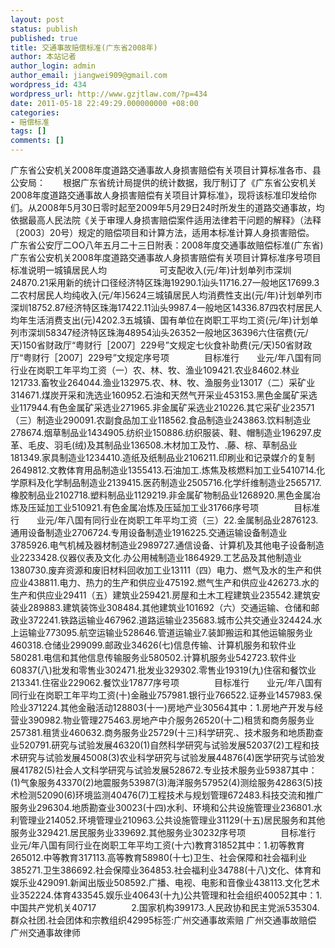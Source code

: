 ```yaml
---
layout: post
status: publish
published: true
title: 交通事故赔偿标准(广东省2008年)
author: 本站记者
author_login: admin
author_email: jiangwei909@gmail.com
wordpress_id: 434
wordpress_url: http://www.gzjtlaw.com/?p=434
date: 2011-05-18 22:49:29.000000000 +08:00
categories:
- 赔偿标准
tags: []
comments: []
---
```

广东省公安机关2008年度道路交通事故人身损害赔偿有关项目计算标准各市、县公安局：　　根据广东省统计局提供的统计数据，我厅制订了《广东省公安机关2008年度道路交通事故人身损害赔偿有关项目计算标准》，现将该标准印发给你们。从2008年5月30日零时起至2009年5月29日24时所发生的道路交通事故，均依据最高人民法院《关于审理人身损害赔偿案件适用法律若干问题的解释》（法释〔2003〕20号）规定的赔偿项目和计算方法，适用本标准计算人身损害赔偿。 广东省公安厅二OO八年五月二十三日附表：2008年度交通事故赔偿标准(广东省)广东省公安机关2008年度道路交通事故人身损害赔偿有关项目计算标准序号项目标准说明一城镇居民人均　　　　　　可支配收入(元&#47;年)计划单列市深圳24870.21采用新的统计口径经济特区珠海19290.1汕头11716.27一般地区17699.3二农村居民人均纯收入(元&#47;年)5624三城镇居民人均消费性支出(元&#47;年)计划单列市深圳18752.87经济特区珠海17422.11汕头9987.4一般地区14336.87四农村居民人均年生活消费支出(元)4202.3五城镇、国有单位在岗职工平均工资(元&#47;年)计划单列市深圳58347经济特区珠海48954汕头26352一般地区36396六住宿费(元&#47;天)150省财政厅&ldquo;粤财行［2007］229号&rdquo;文规定七伙食补助费(元&#47;天)50省财政厅&ldquo;粤财行［2007］229号&rdquo;文规定序号项　　　　目标准行　　业元&#47;年八国有同行业在岗职工年平均工资（一）农、林、牧、渔业109421.农业84602.林业121733.畜牧业264044.渔业132975.农、林、牧、渔服务业13017（二）采矿业314671.煤炭开采和洗选业160952.石油和天然气开采业453153.黑色金属矿采选业117944.有色金属矿采选业271965.非金属矿采选业210226.其它采矿业23571（三）制造业290091.农副食品加工业118562.食品制造业243863.饮料制造业278674.烟草制品业1434905.纺织业150886.纺织服装、鞋、帽制造业196297.皮革、毛皮、羽毛(绒)及其制品业136508.木材加工及竹、.藤、棕、草制品业181349.家具制造业1234410.造纸及纸制品业2106211.印刷业和记录媒介的复制2649812.文教体育用品制造业1355413.石油加工.炼焦及核燃料加工业5410714.化学原料及化学制品制造业2139415.医药制造业2505716.化学纤维制造业2565717.橡胶制品业2102718.塑料制品业1129219.非金属矿物制品业1268920.黑色金属冶炼及压延加工业510921.有色金属冶炼及压延加工业31766序号项　　　　目标准行　　业元&#47;年八国有同行业在岗职工年平均工资（三）22.金属制品业2876123.通用设备制造业2706724.专用设备制造业1916225.交通运输设备制造业3785926.电气机械及器材制造业2989727.通信设备、计算机及其他电子设备制造业2233428.仪器仪表及文化.办公用械制造业1864929.工艺品及其他制造业1380730.废弃资源和废旧材料回收加工业13111（四）电力、燃气及水的生产和供应业438811.电力、热力的生产和供应业475192.燃气生产和供应业426273.水的生产和供应业29411（五）建筑业259421.房屋和土木工程建筑业235542.建筑安装业289883.建筑装饰业308484.其他建筑业101692（六）交通运输、仓储和邮政业372241.铁路运输业467962.道路运输业235683.城市公共交通业324424.水上运输业773095.航空运输业528646.管道运输业7.装卸搬运和其他运输服务业460318.仓储业299099.邮政业34626(七)信息传输、计算机服务和软件业580281.电信和其他信息传输服务业580502.计算机服务业542723.软件业60837(八)批发和零售业302471.批发业329302.零售业19319(九)住宿和餐饮业213341.住宿业229062.餐饮业17877序号项　　　　目标准行　　业元&#47;年八国有同行业在岗职工年平均工资(十)金融业757981.银行业766522.证券业1457983.保险业371224.其他金融活动128803(十一)房地产业30564其中：1.房地产开发与经营业390982.物业管理275463.房地产中介服务26520(十二)租赁和商务服务业257381.租赁业460632.商务服务业25729(十三)科学研究.、技术服务和地质勘查业520791.研究与试验发展46320(1)自然科学研究与试验发展52037(2)工程和技术研究与试验发展45008(3)农业科学研究与试验发展44876(4)医学研究与试验发展41782(5)社会人文科学研究与试验发展528672.专业技术服务业59387其中：(1)气象服务43370(2)地震服务53987(3)海洋服务57952(4)测绘服务42863(5)技术检测52090(6)环境监测40476(7)工程技术与规划管理672483.科技交流和推广服务业296304.地质勘查业30023(十四)水利、环境和公共设施管理业236801.水利管理业214052.环境管理业210963.公共设施管理业31129(十五)居民服务和其他服务业329421.居民服务业339692.其他服务业30232序号项　　　　目标准行　　业元&#47;年八国有同行业在岗职工年平均工资(十六)教育31852其中：1.初等教育265012.中等教育317113.高等教育58980(十七)卫生、社会保障和社会福利业385271.卫生386692.社会保障业364853.社会福利业34788(十八)文化、体育和娱乐业429091.新闻出版业508592.广播、电视、电影和音像业438113.文化艺术业352224.体育433545.娱乐业40643(十九)公共管理和社会组织40052其中：1.中国共产党机关40717　　　　2.国家机构399173.人民政协和民主党派535304.群众社团.社会团体和宗教组织42995标签:广州交通事故索赔 广州交通事故赔偿 广州交通事故律师
